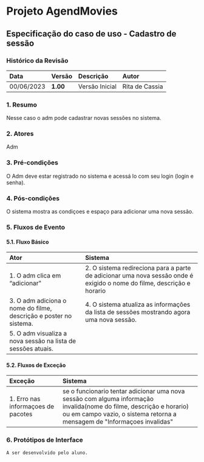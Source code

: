 # Projeto AgendMovies

## Especificação do caso de uso - Cadastro de sessão

### Histórico da Revisão 

|  Data  | Versão | Descrição | Autor |
|:-------|:-------|:----------|:------|
| 00/06/2023 | **1.00** | Versão Inicial  | Rita de Cassia |

### 1. Resumo 

Nesse caso o adm pode cadastrar novas sessões no sistema.

### 2. Atores 

Adm

### 3. Pré-condições

O Adm deve estar registrado no sistema e acessá lo com seu login (login e senha).

### 4. Pós-condições

O sistema mostra as condiçoes e espaço para adicionar uma nova sessão.

### 5. Fluxos de Evento

#### 5.1. Fluxo Básico

| Ator   | Sistema |
|:-------|:--------|
| 1. O adm clica em “adicionar"| 2. O sistema redireciona para a parte de adicionar uma nova sessão onde é exigido o nome do filme, descrição e horario|
| 3. O adm adiciona o nome do filme, descrição e poster no sistema.| 4. O sistema atualiza as informações da lista de sessões mostrando agora uma nova sessão.|
| 5. O adm visualiza a nova sessão na lista de sessões atuais. |

#### 5.2. Fluxos de Exceção

| Exceção | Sistema |
|:--------|:--------|
| 1. Erro nas informaçoes de pacotes | se o funcionario tentar adicionar uma nova sessão com alguma informação invalida(nome do filme, descrição e horario) ou em campo vazio, o sistema retorna a mensagem de "Informaçoes invalidas" |


### 6. Protótipos de Interface
`A ser desenvolvido pelo aluno.`

